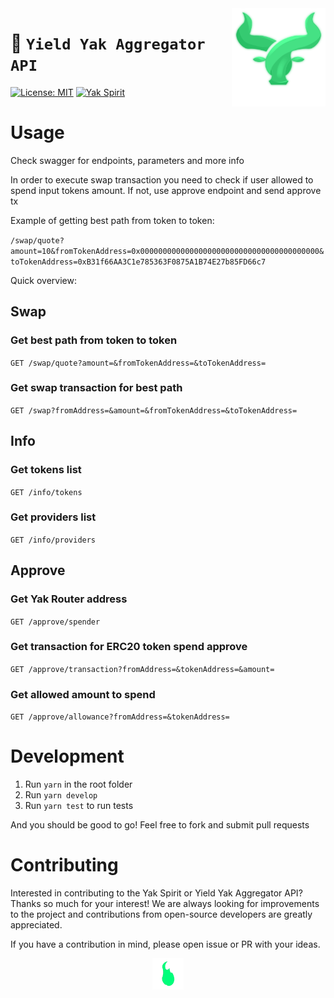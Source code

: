 <img src="./src/assets/images/yak-spirit/yak-favicon.png" width="150" align="right" alt="" />

# 🐃 `Yield Yak Aggregator API`

[![License: MIT](https://img.shields.io/badge/License-MIT-blue.svg)](https://opensource.org/licenses/MIT)
[![Yak Spirit](https://img.shields.io/badge/made%20by-Yak%20Spirit-success)](https://twitter.com/yak_spirit)

# Usage

Check swagger for endpoints, parameters and more info

In order to execute swap transaction you need to check if user allowed to spend input tokens amount. If not, use approve endpoint and send approve tx

Example of getting best path from token to token:

`/swap/quote?amount=10&fromTokenAddress=0x0000000000000000000000000000000000000000&toTokenAddress=0xB31f66AA3C1e785363F0875A1B74E27b85FD66c7`

Quick overview:

## Swap

### Get best path from token to token

`GET /swap/quote?amount=&fromTokenAddress=&toTokenAddress=`

### Get swap transaction for best path

`GET /swap?fromAddress=&amount=&fromTokenAddress=&toTokenAddress=`

## Info

### Get tokens list

`GET /info/tokens`

### Get providers list

`GET /info/providers`

## Approve

### Get Yak Router address

`GET /approve/spender`

### Get transaction for ERC20 token spend approve

`GET /approve/transaction?fromAddress=&tokenAddress=&amount=`

### Get allowed amount to spend

`GET /approve/allowance?fromAddress=&tokenAddress=`

# Development

1. Run `yarn` in the root folder
2. Run `yarn develop`
3. Run `yarn test` to run tests

And you should be good to go! Feel free to fork and submit pull requests

# Contributing

Interested in contributing to the Yak Spirit or Yield Yak Aggregator API? Thanks so much for your interest! We are always looking for improvements to the project and contributions from open-source developers are greatly appreciated.

If you have a contribution in mind, please open issue or PR with your ideas.

<p align="center">
  <img src="./src/assets/gif/loading-unscreen.gif" alt="" width="50">
</p>
